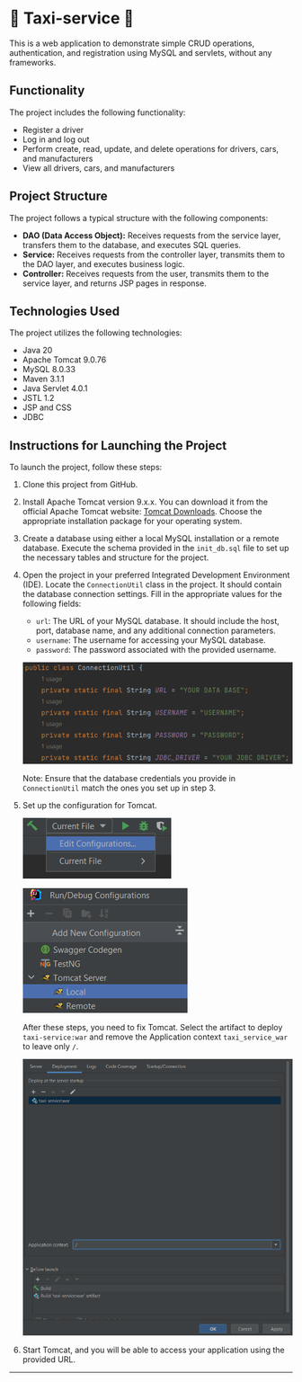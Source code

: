 # 🚖 Taxi-service 🚖

This is a web application to demonstrate simple CRUD operations, authentication, and registration using MySQL and servlets, without any frameworks.

## Functionality

The project includes the following functionality:

- Register a driver
- Log in and log out
- Perform create, read, update, and delete operations for drivers, cars, and manufacturers
- View all drivers, cars, and manufacturers

## Project Structure

The project follows a typical structure with the following components:

- **DAO (Data Access Object):** Receives requests from the service layer, transfers them to the database, and executes SQL queries.
- **Service:** Receives requests from the controller layer, transmits them to the DAO layer, and executes business logic.
- **Controller:** Receives requests from the user, transmits them to the service layer, and returns JSP pages in response.

## Technologies Used

The project utilizes the following technologies:

- Java 20
- Apache Tomcat 9.0.76
- MySQL 8.0.33
- Maven 3.1.1
- Java Servlet 4.0.1
- JSTL 1.2
- JSP and CSS
- JDBC

## Instructions for Launching the Project

To launch the project, follow these steps:

1. Clone this project from GitHub.
2. Install Apache Tomcat version 9.x.x. You can download it from the official Apache Tomcat website: [Tomcat Downloads](https://tomcat.apache.org/download-90.cgi). Choose the appropriate installation package for your operating system.
3. Create a database using either a local MySQL installation or a remote database. Execute the schema provided in the `init_db.sql` file to set up the necessary tables and structure for the project.
4. Open the project in your preferred Integrated Development Environment (IDE). Locate the `ConnectionUtil` class in the project. It should contain the database connection settings. Fill in the appropriate values for the following fields:
    - `url`: The URL of your MySQL database. It should include the host, port, database name, and any additional connection parameters.
    - `username`: The username for accessing your MySQL database.
    - `password`: The password associated with the provided username.

   ![ConnectionUtil Configuration](img.png)

   Note: Ensure that the database credentials you provide in `ConnectionUtil` match the ones you set up in step 3.

5. Set up the configuration for Tomcat.

   ![Tomcat Configuration 1](img_1.png)

   ![Tomcat Configuration 2](img_2.png)

   After these steps, you need to fix Tomcat. Select the artifact to deploy `taxi-service:war` and remove the Application context `taxi_service_war` to leave only `/`.

   ![Tomcat Configuration 3](img_3.png)

6. Start Tomcat, and you will be able to access your application using the provided URL.

---
